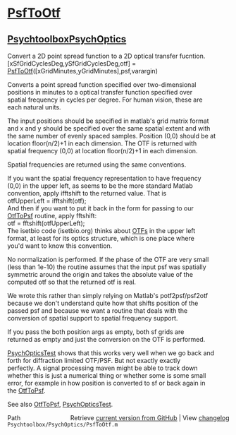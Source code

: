 # [PsfToOtf](PsfToOtf)
## [Psychtoolbox](Psychtoolbox)[PsychOptics](PsychOptics)

Convert a 2D point spread function to a 2D optical transfer fucntion.  
   [xSfGridCyclesDeg,ySfGridCyclesDeg,otf] = [PsfToOtf](PsfToOtf)([xGridMinutes,yGridMinutes],psf,varargin)  
  
   Converts a point spread function specified over two-dimensional  
   positions in minutes to a optical transfer function specified over  
   spatial frequency in cycles per degree.  For human vision, these are  
   each natural units.  
  
   The input positions should be specified in matlab's grid matrix format  
   and x and y should be specified over the same spatial extent and with  
   the same number of evenly spaced samples. Position (0,0) should be at  
   location floor(n/2)+1 in each dimension.  The OTF is returned with  
   spatial frequency (0,0) at location floor(n/2)+1 in each dimension.  
  
   Spatial frequencies are returned using the same conventions.  
  
   If you want the spatial frequency representation to have frequency  
   (0,0) in the upper left, as seems to be the more standard Matlab  
   convention, apply ifftshift to the returned value.  That is  
      otfUpperLeft = ifftshift(otf);  
   And then if you want to put it back in the form for passing to our  
   [OtfToPsf](OtfToPsf) routine, apply fftshift:  
      otf = fftshift(otfUpperLeft);  
   The isetbio code (isetbio.org) thinks about [OTFs](OTFs) in the upper left  
   format, at least for its optics structure, which is one place where  
   you'd want to know this convention.  
  
   No normalization is performed.  If the phase of the OTF are very small  
   (less than 1e-10) the routine assumes that the input psf was spatially  
   symmetric around the origin and takes the absolute value of the  
   computed otf so that the returned otf is real.  
  
   We wrote this rather than simply relying on Matlab's potf2psf/psf2otf  
   because we don't understand quite how that shifts position of the  
   passed psf and because we want a routine that deals with the  
   conversion of spatial support to spatial frequency support.  
  
   If you pass the both position args as empty, both sf grids are  
   returned as empty and just the conversion on the OTF is performed.  
  
   [PsychOpticsTest](PsychOpticsTest) shows that this works very well when we go back and  
   forth for diffraction limited OTF/PSF.  But not exactly exactly  
   perfectly.  A signal processing maven might be able to track down  
   whether this is just a numerical thing or whether some is some small  
   error, for example in how position is converted to sf or back again in  
   the [OtfToPsf](OtfToPsf).  
  
   See also [OtfToPsf](OtfToPsf), [PsychOpticsTest](PsychOpticsTest).  




<div class="code_header" style="text-align:right;">
  <span style="float:left;">Path&nbsp;&nbsp;</span> <span class="counter">Retrieve <a href=
  "https://raw.github.com/Psychtoolbox-3/Psychtoolbox-3/beta/Psychtoolbox/PsychOptics/PsfToOtf.m">current version from GitHub</a> | View <a href=
  "https://github.com/Psychtoolbox-3/Psychtoolbox-3/commits/beta/Psychtoolbox/PsychOptics/PsfToOtf.m">changelog</a></span>
</div>
<div class="code">
  <code>Psychtoolbox/PsychOptics/PsfToOtf.m</code>
</div>


